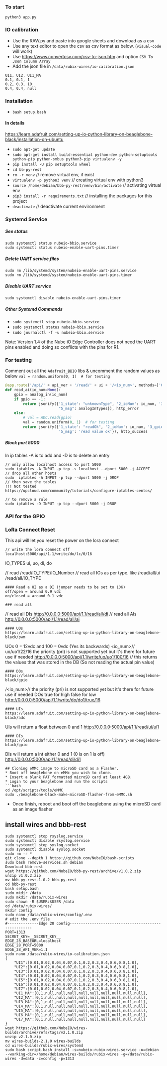 ### To start
```
python3 app.py 
```

### IO calibration

- Use the RAW.py and paste into google sheets and download as a csv
- Use any text editor to open the csv as csv format as below. (`visual-code` will work)
- Use https://www.convertcsv.com/csv-to-json.htm and option `CSV To Json Column Array`
- Add the json file in `/data/rubix-wires/io-calibration.json`

```csv
UI1, UI2, UI1_MA
0.1, 0.1, 1
0.2, 0.3, 10
0.4, 0.4, null
```


### Installation

- `bash setup.bash`

#### In details

https://learn.adafruit.com/setting-up-io-python-library-on-beaglebone-black/installation-on-ubuntu

- `sudo apt-get update`
- `sudo apt-get install build-essential python-dev python-setuptools python-pip python-smbus python3-pip virtualenv -y`
- `pip install -U pip setuptools wheel`
- `cd bb-py-rest`
- `rm -r venv` // remove virtual env, if exist
- `virtualenv -p python3 venv` // creating virtual env with python3
- `source /home/debian/bbb-py-rest/venv/bin/activate` // activating virtual env
- `pip3 install -r requirements.txt` // installing the packages for this project
- `deactivate` // deactivate current environment

### Systemd Service

##### See status
```
sudo systemctl status nubeio-bbio.service
sudo systemctl status nubeio-enable-uart-pins.timer
```

##### Delete UART service files
```
sudo rm /lib/systemd/system/nubeio-enable-uart-pins.service
sudo rm /lib/systemd/system/nubeio-enable-uart-pins.timer
```

##### Disable UART service
```
sudo systemctl disable nubeio-enable-uart-pins.timer
```

##### Other Systemd Commands

- `sudo systemctl stop nubeio-bbio.service`
- `sudo systemctl status nubeio-bbio.service`
- `sudo journalctl -f -u nubeio-bbio.service`

Note: Version 1.4 of the Nube iO Edge Controller does not need the UART pins enabled and doing so conflicts with the pins for R1. 

### For testing

Comment out all the `Adafruit_BBIO` libs 
& uncomment the random values as below ``val = random.uniform(0, 1)  # for testing``

```python
@app.route('/api/' + api_ver + '/read/' + ui + '/<io_num>', methods=['GET'])
def read_ai(io_num=None):
    gpio = analog_in(io_num)
    if gpio == -1:
        return jsonify({'1_state': "unknownType", '2_ioNum': io_num, '3_gpio': gpio, '4_val': 'null',
                        "5_msg": analogInTypes}), http_error
    else:
        # val = ADC.read(gpio)
        val = random.uniform(0, 1)  # for testing
        return jsonify({'1_state': "readOk", '2_ioNum': io_num, '3_gpio': gpio, '4_val': val,
                        '5_msg': 'read value ok'}), http_success
```

##### Block port 5000

In ip tables -A is to add and -D is to delete an entry

```
// only allow localhost access to port 5000
sudo iptables -A INPUT -p tcp -s localhost --dport 5000 -j ACCEPT
// drop all other hosts
sudo  iptables -A INPUT -p tcp --dport 5000 -j DROP
// then save the tables
!!! Not tested
https://upcloud.com/community/tutorials/configure-iptables-centos/

// to remove a rule
sudo iptables -D INPUT -p tcp --dport 5000 -j DROP
```

### API for the GPIO

### LoRa Connect Reset

This api will let you reset the power on the lora connect

```
// write the lora connect off
localhost:5000/api/1.1/write/do/lc/0/16
```
IO_TYPES
ui, uo, di, do

// read 
/read/IO_TYPE/IO_Number
// read all IOs as per type. like /read/all/ui
/read/all/IO_TYPE

```
#### Read a UI as a DI (jumper needs to be set to 10K)
off/open = around 0.9 vdc
on/closed = around 0.1 vdc

### read all
```
// read all DIs
http://0.0.0.0:5000/api/1.1/read/all/di
// read all AIs
http://0.0.0.0:5000/api/1.1/read/all/ai
```
#### UOs
https://learn.adafruit.com/setting-up-io-python-library-on-beaglebone-black/pwm
```
UOs 0 = 12vdc and 100 = 0vdc (Yes its backwards)
<io_num>/<val>/<pri>
uo/uo1/22/16
the priority (pri) is not supported yet but it's there for future use if needed
http://0.0.0.0:5000/api/1.1/write/uo/uo1/100/16
// this returns the values that was stored in the DB (So not reading the actual pin value)
```
#### DOs
https://learn.adafruit.com/setting-up-io-python-library-on-beaglebone-black/gpio
```
/<io_num>/<val>/<pri>
the priority (pri) is not supported yet but it's there for future use if needed
DOs true for high false for low
http://0.0.0.0:5000/api/1.1/write/do/do1/true/16
```
#### UIs
https://learn.adafruit.com/setting-up-io-python-library-on-beaglebone-black/adc
```
UIs will return a float between 0 and 1
http://0.0.0.0:5000/api/1.1/read/ui/ui1
```
#### DIs
https://learn.adafruit.com/setting-up-io-python-library-on-beaglebone-black/gpio
```
DIs will return a int either 0 and 1 (0 is on 1 is off)
http://0.0.0.0:5000/api/1.1/read/di/di1
```
## Cloning eMMc image to microSD card as a Flasher.
* Boot off beaglebone on eMMc you wish to clone.
* Insert a blank FAT formatted microSD card at least 4GB.
* Login to your beaglebone and run the scripts
```bash
cd /opt/scripts/tools/eMMC
sudo ./beaglebone-black-make-microSD-flasher-from-eMMC.sh
```
* Once finish, reboot and boot off the beaglebone using the microSD card as an image flasher


## install wires and bbb-rest


```
sudo systemctl stop rsyslog.service
sudo systemctl disable rsyslog.service
sudo systemctl stop syslog.socket
sudo systemctl disable syslog.socket
sudo rm -r *
git clone --depth 1 https://github.com/NubeIO/bash-scripts
sudo bash remove-services.sh debian
Download bbb-rest
wget https://github.com/NubeIO/bbb-py-rest/archive/v1.0.2.zip
unzip v1.0.2.zip 
mv bbb-py-rest-1.0.2 bbb-py-rest
cd bbb-py-rest
bash setup.bash
sudo mkdir /data
sudo mkdir /data/rubix-wires
sudo chown -R $USER:$USER /data
cd /data/rubix-wires/
mkdir config
sudo nano /data/rubix-wires/config/.env
# edit the .env file
#--------------Edge 28 config-----------------------------------------------------
PORT=1313
SECRET_KEY=__SECRET_KEY__
EDGE_28_BASEURL=localhost
EDGE_28_PORT=5000
EDGE_28_API_VER=1.1
sudo nano /data/rubix-wires/io-calibration.json
{
    "UI1":[0.01,0.02,0.04,0.07,0.1,0.2,0.3,0.4,0.6,0.8,1.0],
    "UI2":[0.01,0.02,0.04,0.07,0.1,0.2,0.3,0.4,0.6,0.8,1.0],
    "UI3":[0.01,0.02,0.04,0.07,0.1,0.2,0.3,0.4,0.6,0.8,1.0],
    "UI4":[0.01,0.02,0.04,0.07,0.1,0.2,0.3,0.4,0.6,0.8,1.0],
    "UI5":[0.01,0.02,0.04,0.07,0.1,0.2,0.3,0.4,0.6,0.8,1.0],
    "UI6":[0.01,0.02,0.04,0.07,0.1,0.2,0.3,0.4,0.6,0.8,1.0],
    "UI7":[0.01,0.02,0.04,0.07,0.1,0.2,0.3,0.4,0.6,0.8,1.0],
    "UI1_MA":[0,1,null,null,null,null,null,null,null,null,null],
    "UI2_MA":[0,1,null,null,null,null,null,null,null,null,null],
    "UI3_MA":[0,1,null,null,null,null,null,null,null,null,null],
    "UI4_MA":[0,1,null,null,null,null,null,null,null,null,null],
    "UI5_MA":[0,1,null,null,null,null,null,null,null,null,null],
    "UI6_MA":[0,1,null,null,null,null,null,null,null,null,null],
    "UI7_MA":[0,1,null,null,null,null,null,null,null,null,null]
}
wget https://github.com/NubeIO/wires-builds/archive/refs/tags/v2.1.0.zip
unzip v2.1.0.zip
mv wires-builds-2.1.0 wires-builds
cd wires-builds/rubix-wires/systemd
sudo bash script.bash install -s=nubeio-rubix-wires.service -u=debian --working-dir=/home/debian/wires-builds/rubix-wires -g=/data/rubix-wires -d=data -c=config -p=1313
```


